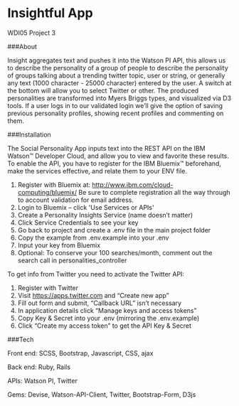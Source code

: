 # Insightful App
WDI05 Project 3

###About

Insight aggregates text and pushes it into the Watson PI API, this allows us to describe the personality of a group of people to describe the personality of groups talking about a trending twitter topic, user or string, or generally any text (1000 character - 25000 character) entered by the user. A switch at the bottom will allow you to select Twitter or other. The produced personalities are transformed into Myers Briggs types, and visualized via D3 tools. If a user logs in to our validated login we’ll give the option of saving previous personality profiles, showing recent profiles and commenting on them.


###Installation

The Social Personality App inputs text into the REST API on the IBM Watson™ Developer Cloud, and allow you to view and favorite these results. To enable the API, you have to register for the IBM Bluemix™ beforehand, make the services effective, and relate them to your ENV file. 

1) Register with Bluemix at: http://www.ibm.com/cloud-computing/bluemix/
Be sure to complete registration all the way through to account validation for email address.
2) Login to Bluemix – click 'Use Services or APIs'
3) Create a Personality Insights Service (name doesn’t matter)
4) Click Service Credentials to see your key
5) Go back to project and create a .env file in the main project folder
6) Copy the example from .env.example into your .env
7) Input your key from Bluemix
8) Optional: To conserve your 100 searches/month, comment out the search call in personalities_controller

To get info from Twitter you need to activate the Twitter API:
1)	Register with Twitter
2)	Visit https://apps.twitter.com and “Create new app”
3)	Fill out form and submit, “Callback URL” isn’t necessary
4)	In application details click “Manage keys and access tokens”
5)	Copy Key & Secret into your .env (mirroring the .env.example)
6)	Click “Create my access token” to get the API Key & Secret

###Tech

Front end:
SCSS, Bootstrap, Javascript, CSS, ajax

Back end:
Ruby, Rails 

APIs:
Watson PI, Twitter

Gems:
Devise, Watson-API-Client, Twitter, Bootstrap-Form, D3js

